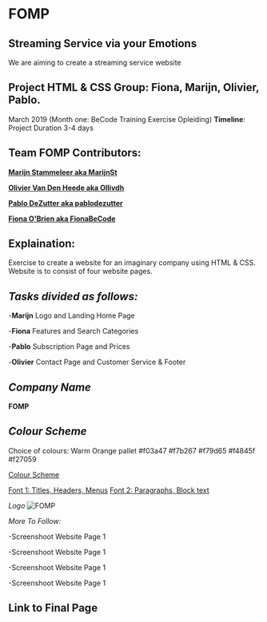 # FOMP

## Streaming Service via your Emotions

We are aiming to create a streaming service website 

## Project HTML & CSS Group: Fiona, Marijn, Olivier, Pablo.
March 2019 (Month one: BeCode Training Exercise Opleiding)
**Timeline**: Project Duration 3-4 days

## **Team FOMP Contributors**:

[**Marijn Stammeleer aka MarijnSt**](https://github.com/MarijnSt)

[**Olivier Van Den Heede aka Ollivdh**](https://github.com/Ollivdh)

[**Pablo DeZutter aka pablodezutter**](https://github.com/pablodezutter)

[**Fiona O'Brien aka FionaBeCode**](https://github.com/FionaBeCode)


## **Explaination**:

Exercise to create a website for an imaginary company using HTML & CSS. 
Website is to consist of four website pages. 

## _Tasks divided as follows:_

-**Marijn** Logo and Landing Home Page

-**Fiona** Features and Search Categories

-**Pablo** Subscription Page and Prices

-**Olivier** Contact Page and Customer Service & Footer

## _Company Name_ 
**FOMP**

## _Colour Scheme_

Choice of colours: Warm Orange pallet
#f03a47
#f7b267
#f79d65
#f4845f
#f27059

[Colour Scheme](file:///home/fiona/Desktop/BeCode_Projects/FOMP/RESOURCES/fomp-color-scheme.png)

[Font 1: Titles, Headers, Menus](https://fonts.google.com/specimen/Quicksand?selection.family=Quicksand)
[Font 2: Paragraphs, Block text](https://fonts.google.com/specimen/Open+Sans)

_Logo_
![FOMP](file:///home/fiona/Desktop/BeCode_Projects/FOMP/RESOURCES/logo.png)

_More To Follow:_ 

-Screenshoot Website Page 1 

-Screenshoot Website Page 1 

-Screenshoot Website Page 1 

-Screenshoot Website Page 1 


## Link to Final Page 




